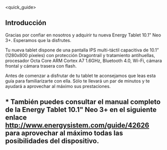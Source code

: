 <quick_guide>
## Introducción

Gracias por confiar en nosotros y adquirir tu nueva Energy Tablet 10.1" Neo 3+. Esperamos que la disfrutes.

Tu nueva tablet dispone de una pantalla IPS multi-táctil capacitiva de 10.1” (1280x800 píxeles) con protección Dragontrail y tratamiento antihuellas, procesador Octa Core ARM Cortex A7 1.6GHz, Bluetooth 4.0, Wi-Fi, cámara frontal y cámara trasera con flash.

Antes de comenzar a disfrutar de tu tablet te aconsejamos que leas esta guía para familiarizarte con ella. Sólo te llevará un par de minutos y te ayudará a aprovechar al máximo sus prestaciones.

## <unique> * También puedes consultar el manual completo de la Energy Tablet 10.1" Neo 3+ en el siguiente enlace http://www.energysistem.com/guide/42626 para aprovechar al máximo todas las posibilidades del dispositivo.

